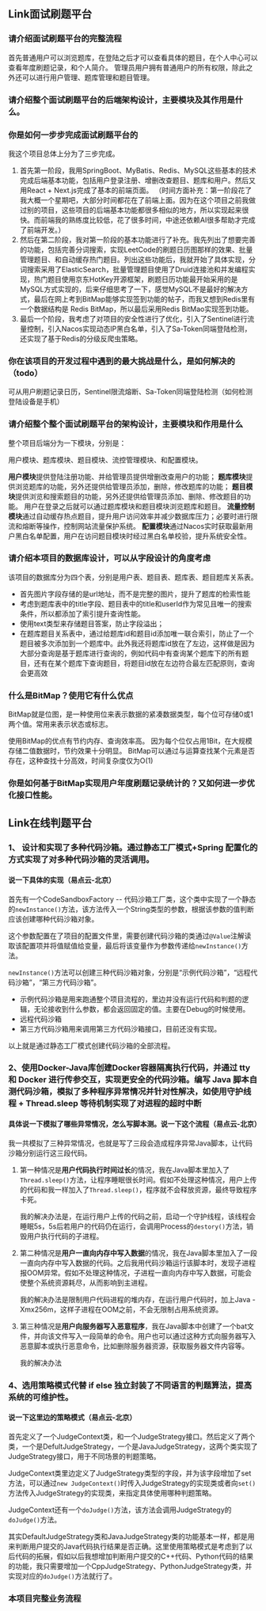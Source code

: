 ## Link面试刷题平台



### 请介绍面试刷题平台的完整流程

首先普通用户可以浏览题库，在登陆之后才可以查看具体的题目，在个人中心可以查看年度刷题记录，和个人简介。
管理员用户拥有普通用户的所有权限，除此之外还可以进行用户管理、题库管理和题目管理。

### 请介绍整个面试刷题平台的后端架构设计，主要模块及其作用是什么。

### 你是如何一步步完成面试刷题平台的

我这个项目总体上分为了三步完成。

1. 首先第一阶段，我用SpringBoot、MyBatis、Redis、MySQL这些基本的技术完成后端基本功能，包括用户登录注册、增删改查题目、题库和用户。然后又用React + Next.js完成了基本的前端页面。
   （时间方面补充：第一阶段花了我大概一个星期吧，大部分时间都花在了前端上面。因为在这个项目之前我做过别的项目，这些项目的后端基本功能都很多相似的地方，所以实现起来很快。而前端我的熟练度比较低，花了很多时间，中途还依赖AI很多帮助才完成了前端开发。）
2. 然后在第二阶段，我对第一阶段的基本功能进行了补充。我先列出了想要完善的功能，包括完善分词搜索，实现LeetCode的刷题日历图那样的效果、批量管理题目、和自动缓存热门题目。列出这些功能后，我就开始了具体实现，分词搜索采用了ElasticSearch，批量管理题目使用了Druid连接池和并发编程实现，热门题目使用京东HotKey开源框架，刷题日历功能最开始采用的是MySQL方式实现的，后来仔细思考了一下，感觉MySQL不是最好的解决方式，最后在网上考到BitMap能够实现签到功能的帖子，而我又想到Redis里有一个数据结构是 Redis BitMap，所以最后采用Redis BitMao实现签到功能。
3. 最后一个阶段，我考虑了对项目的安全性进行了优化，引入了Sentinel进行流量控制，引入Nacos实现动态IP黑白名单，引入了Sa-Token同端登陆检测，还实现了基于Redis的分级反爬虫策略。

### 你在该项目的开发过程中遇到的最大挑战是什么，是如何解决的（todo）

可从用户刷题记录日历，Sentinel限流熔断、Sa-Token同端登陆检测（如何检测登陆设备是手机）

### 请介绍整个整个面试刷题平台的架构设计，主要模块和作用是什么

整个项目后端分为一下模块，分别是：

用户模块、题库模块、题目模块、流控管理模块、和配置模块。

**用户模块**提供登陆注册功能、并给管理员提供增删改查用户的功能；
**题库模块**提供浏览题库的功能，另外还提供给管理员添加，删除，修改题库的功能；
**题目模块**提供浏览和搜索题目的功能，另外还提供给管理员添加、删除、修改题目的功能。
用户在登录之后就可以通过题库模块和题目模块浏览题库和题目。
**流量控制模块**通过自动缓存热点题目，提升用户访问效率并减少数据库压力；必要时进行限流和熔断等操作，控制网站流量保护系统。
**配置模块**通过Nacos实时获取最新用户黑白名单配置，用户在访问题目模块时经过黑白名单校验，提升系统安全性。

### 请介绍本项目的数据库设计，可以从字段设计的角度考虑

该项目的数据库分为四个表，分别是用户表、题目表、题库表、题目题库关系表。

- 首先图片字段存储的是url地址，而不是完整的图片，提升了题库的检索性能
- 考虑到题库表中的title字段、题目表中的title和userId作为常见且唯一的搜索条件，所以都添加了索引提升查询性能。
- 使用text类型来存储题目答案，防止字段溢出；
- 在题库题目关系表中，通过给题库id和题目id添加唯一联合索引，防止了一个题目被多次添加到一个题库中。此外我还将题库id放在了左边，这样做是因为大部分查询是基于题库进行查询的，例如代码中有查询某个题库下的所有题目，还有在某个题库下查询题目，将题目id放在左边符合最左匹配原则，查询会更高效

### 什么是BitMap？使用它有什么优点

BitMap就是位图，是一种使用位来表示数据的紧凑数据类型，每个位可存储0或1两个值。常用来表示状态或标志。

使用BitMap的优点有节约内存、查询效率高。
因为每个位仅占用1Bit，在大规模存储二值数据时，节约效果十分明显。
BitMap可以通过与运算查找某个元素是否存在，这种查找十分高效，时间复杂度仅为O(1)

### 你是如何基于BitMap实现用户年度刷题记录统计的？又如何进一步优化接口性能。



## Link在线判题平台

### 1、 设计和实现了多种代码沙箱。通过静态工厂模式+Spring 配置化的方式实现了对多种代码沙箱的灵活调用。

#### 说一下具体的实现（易点云-北京）

首先有一个CodeSandboxFactory -- 代码沙箱工厂类，这个类中实现了一个静态的`newInstance()`方法，该方法传入一个String类型的参数，根据该参数的值判断应该创建哪种代码沙箱对象。

这个参数配置在了项目的配置文件里，需要创建代码沙箱的类通过`@Value`注解读取该配置项并将值赋值给变量，最后将该变量作为参数传递给`newInstance()`方法。

`newInstance()`方法可以创建三种代码沙箱对象，分别是“示例代码沙箱”，“远程代码沙箱”，“第三方代码沙箱”。

- 示例代码沙箱是用来跑通整个项目流程的，里边并没有运行代码和判题的逻辑，无论接收到什么参数，都会返回固定的值。主要在Debug的时候使用。
- 远程代码沙箱
- 第三方代码沙箱用来调用第三方代码沙箱接口，目前还没有实现。

以上就是通过静态工厂模式创建代码沙箱的全部流程。

### 2、使用Docker-Java库创建Docker容器隔离执行代码，并通过 tty 和 Docker 进行传参交互，实现更安全的代码沙箱。编写 Java 脚本自测代码沙箱，模拟了多种程序异常情况并针对性解决，如使用守护线程 + Thread.sleep 等待机制实现了对进程的超时中断

#### 具体说一下模拟了哪些异常情况，怎么写脚本测。说一下这个流程（易点云-北京）

我一共模拟了三种异常情况，也就是写了三段会造成程序异常Java脚本，让代码沙箱分别运行这三段代码。

1. 第一种情况是**用户代码执行时间过长**的情况，我在Java脚本里加入了`Thread.sleep()`方法，让程序睡眠很长时间。假如不处理这种情况，用户上传的代码和我一样加入了`Thread.sleep()`，程序就不会释放资源，最终导致程序卡死。

   我的解决办法是，在运行用户上传的代码之前，启动一个守护线程，该线程会睡眠5s，5s后若用户的代码仍在运行，会调用Process的`destory()`方法，销毁用户执行代码的子进程。

2. 第二种情况是**用户一直向内存中写入数据**的情况，我在Java脚本里加入了一段一直向内存中写入数据的代码。之后我用代码沙箱运行该脚本时，发现子进程报OOM异常。假如不处理这种情况，子进程一直向内存中写入数据，可能会使整个系统资源耗尽，从而影响到主进程。

   我的解决办法是限制用户代码进程的堆内存，在运行用户代码时，加上Java -Xmx256m，这样子进程在OOM之前，不会无限制占用系统资源。

3. 第三种情况是**用户向服务器写入恶意程序**，我在Java脚本中创建了一个bat文件，并向该文件写入一段简单的命令。用户也可以通过这种方式向服务器写入恶意脚本或执行恶意命令，比如删除服务器资源，获取服务器文件内容等。

   我的解决办法

   

### 4、选用策略模式代替 if else 独立封装了不同语言的判题算法，提高系统的可维护性。

#### 说一下这里边的策略模式（易点云-北京）

首先定义了一个JudgeContext类，和一个JudgeStrategy接口。然后定义了两个类，一个是DefultJudgeStrategy，一个是JavaJudgeStrategy，这两个类实现了JudgeStrategy接口，用于不同场景的判题策略。

JudgeContext类里边定义了JudgeStrategy类型的字段，并为该字段增加了set方法，可以通过`new JudgeContext()`时传入JudgeStrategy的实现类或者向`set()`方法传入JudgeStrategy的实现类，来指定具体使用哪种判题策略。

JudgeContext还有一个`doJudge()`方法，该方法会调用JudgeStrategy的`doJudge()`方法。

其实DefaultJudgeStrategy类和JavaJudgeStrategy类的功能基本一样，都是用来判断用户提交的Java代码执行结果是否正确。这里使用策略模式是考虑到了以后代码的拓展，假如以后我想增加判断用户提交的C++代码、Python代码的结果的功能，我只需要增加一个CppJudgeStrategy、PythonJudgeStrategy类，并实现对应的`doJudge()`方法就行了。

### 本项目完整业务流程	
